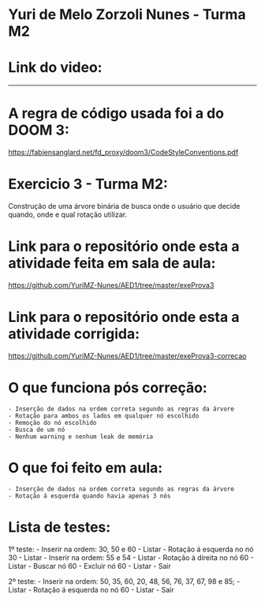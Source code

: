 # Yuri de Melo Zorzoli Nunes - Turma M2

# Link do video:


------------------------------------------------------------------------------------------

# A regra de código usada foi a do DOOM 3:
https://fabiensanglard.net/fd_proxy/doom3/CodeStyleConventions.pdf

# Exercicio 3 - Turma M2:

Construção de uma árvore binária de busca onde o usuário que decide quando, onde e qual rotação utilizar. 

# Link para o repositório onde esta a atividade feita em sala de aula:
https://github.com/YuriMZ-Nunes/AED1/tree/master/exeProva3

# Link para o repositório onde esta a atividade corrigida:
https://github.com/YuriMZ-Nunes/AED1/tree/master/exeProva3-correcao

# O que funciona pós correção:
    - Inserção de dados na ordem correta segundo as regras da árvore
    - Rotação para ambos os lados em qualquer nó escolhido
    - Remoção do nó escolhido
    - Busca de um nó
    - Nenhum warning e nenhum leak de memória 

# O que foi feito em aula:
    - Inserção de dados na ordem correta segundo as regras da árvore
    - Rotação á esquerda quando havia apenas 3 nós

# Lista de testes:

1º teste:
    - Inserir na ordem: 30, 50 e 60
    - Listar
    - Rotação á esquerda no nó 30
    - Listar
    - Inserir na ordem: 55 e 54
    - Listar
    - Rotação á direita no nó 60
    - Listar 
    - Buscar nó 60
    - Excluir nó 60
    - Listar
    - Sair

2º teste:
    - Inserir na ordem: 50, 35, 60, 20, 48, 56, 76, 37, 67, 98 e 85;
    - Listar
    - Rotação á esquerda no nó 60
    - Listar 
    - Sair
